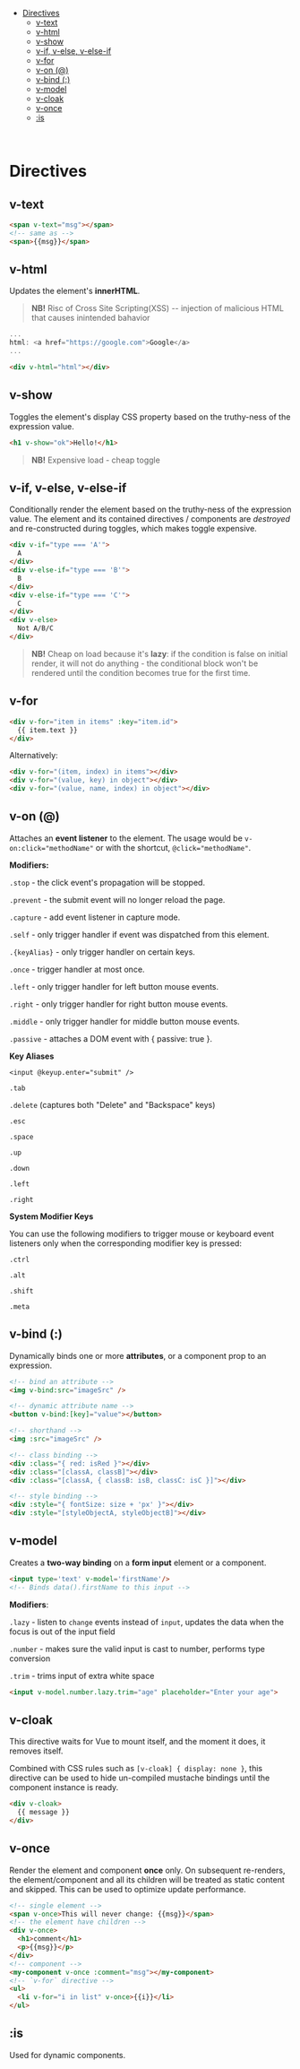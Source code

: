 - [Directives](#directives)
  - [v-text](#v-text)
  - [v-html](#v-html)
  - [v-show](#v-show)
  - [v-if, v-else, v-else-if](#v-if-v-else-v-else-if)
  - [v-for](#v-for)
  - [v-on (@)](#v-on-)
  - [v-bind (:)](#v-bind-)
  - [v-model](#v-model)
  - [v-cloak](#v-cloak)
  - [v-once](#v-once)
  - [:is](#is)

<br>

# Directives

## v-text
```html
<span v-text="msg"></span>
<!-- same as -->
<span>{{msg}}</span>
```

## v-html
Updates the element's **innerHTML**. 
>**NB!** Risc of Cross Site Scripting(XSS) -- injection of malicious HTML that causes inintended bahavior
```js
...
html: <a href="https://google.com">Google</a>
...
```
```html
<div v-html="html"></div>
```

## v-show
Toggles the element's display CSS property based on the truthy-ness of the expression value.
```html
<h1 v-show="ok">Hello!</h1>
```
>**NB!** Expensive load - cheap toggle

## v-if, v-else, v-else-if
Conditionally render the element based on the truthy-ness of the expression value. The element and its contained directives / components are *destroyed* and re-constructed during toggles, which makes toggle expensive.
```html
<div v-if="type === 'A'">
  A
</div>
<div v-else-if="type === 'B'">
  B
</div>
<div v-else-if="type === 'C'">
  C
</div>
<div v-else>
  Not A/B/C
</div>
```
>**NB!** Cheap on load because it's **lazy**: if the condition is false on initial render, it will not do anything - the conditional block won't be rendered until the condition becomes true for the first time.

## v-for
```html
<div v-for="item in items" :key="item.id">
  {{ item.text }}
</div>
```
Alternatively:
```html
<div v-for="(item, index) in items"></div>
<div v-for="(value, key) in object"></div>
<div v-for="(value, name, index) in object"></div>
```

## v-on (@)
Attaches an **event listener** to the element. The usage would be `v-on:click="methodName"` or with the shortcut, `@click="methodName"`.

**Modifiers:**

`.stop` - the click event's propagation will be stopped.

`.prevent` - the submit event will no longer reload the page.

`.capture` - add event listener in capture mode.

`.self` - only trigger handler if event was dispatched from this element.

`.{keyAlias}` - only trigger handler on certain keys.

`.once` - trigger handler at most once.

`.left` - only trigger handler for left button mouse events.

`.right` - only trigger handler for right button mouse events.

`.middle` - only trigger handler for middle button mouse events.

`.passive` - attaches a DOM event with { passive: true }.

**Key Aliases**

`<input @keyup.enter="submit" />`

`.tab`

`.delete` (captures both "Delete" and "Backspace" keys)

`.esc`

`.space`

`.up`

`.down`

`.left`

`.right`

**System Modifier Keys**

You can use the following modifiers to trigger mouse or keyboard event listeners only when the corresponding modifier key is pressed:

`.ctrl`

`.alt`

`.shift`

`.meta`

## v-bind (:)
Dynamically binds one or more **attributes**, or a component prop to an expression.
```html
<!-- bind an attribute -->
<img v-bind:src="imageSrc" />

<!-- dynamic attribute name -->
<button v-bind:[key]="value"></button>

<!-- shorthand -->
<img :src="imageSrc" />

<!-- class binding -->
<div :class="{ red: isRed }"></div>
<div :class="[classA, classB]"></div>
<div :class="[classA, { classB: isB, classC: isC }]"></div>

<!-- style binding -->
<div :style="{ fontSize: size + 'px' }"></div>
<div :style="[styleObjectA, styleObjectB]"></div>
```

## v-model
Creates a **two-way binding** on a **form input** element or a component.

```html
<input type='text' v-model='firstName'/>
<!-- Binds data().firstName to this input -->
```

**Modifiers**:

`.lazy` - listen to `change` events instead of `input`, updates the data when the focus is out of the input field

`.number` - makes sure the valid input is cast to number, performs type conversion

`.trim` - trims input of extra white space

```html
<input v-model.number.lazy.trim="age" placeholder="Enter your age">
```

## v-cloak
This directive waits for Vue to mount itself, and the moment it does, it removes itself.

Combined with CSS rules such as `[v-cloak] { display: none }`, this directive can be used to hide un-compiled mustache bindings until the component instance is ready.

```html
<div v-cloak>
  {{ message }}
</div>
```

## v-once

Render the element and component **once** only. On subsequent re-renders, the element/component and all its children will be treated as static content and skipped. This can be used to optimize update performance.

```html
<!-- single element -->
<span v-once>This will never change: {{msg}}</span>
<!-- the element have children -->
<div v-once>
  <h1>comment</h1>
  <p>{{msg}}</p>
</div>
<!-- component -->
<my-component v-once :comment="msg"></my-component>
<!-- `v-for` directive -->
<ul>
  <li v-for="i in list" v-once>{{i}}</li>
</ul>
```

## :is

Used for dynamic components.
